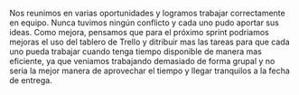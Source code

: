 Nos reunimos en varias oportunidades y logramos trabajar correctamente en equipo. Nunca tuvimos ningún conflicto y cada uno pudo aportar sus ideas. Como mejora, pensamos que para el próximo sprint podriamos mejoras el uso del tablero de Trello y ditribuir mas las tareas para que cada uno pueda trabajar cuando tenga tiempo disponible de manera mas eficiente, ya que veniamos trabajando demasiado de forma grupal y no seria la mejor manera de aprovechar el tiempo y llegar tranquilos a la fecha de entrega.